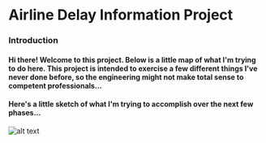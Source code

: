 # Airline Delay Information Project

### Introduction

#### Hi there! Welcome to this project. Below is a little map of what I'm trying to do here. This project is intended to exercise a few different things I've never done before, so the engineering might not make total sense to competent professionals...

#### Here's a little sketch of what I'm trying to accomplish over the next few phases...

![alt text](https://github.com/nogibjj/Kroening-Airline-Project/blob/99b21adb679ab6226cf233a227a22814304b29d6/little_tools/Roadmap.png?raw=true)
